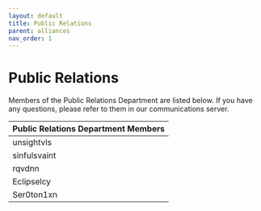 ```yaml
---
layout: default
title: Public Relations
parent: alliances
nav_order: 1
---
```


# Public Relations
Members of the Public Relations Department are listed below. If you have any questions, please refer to them in our communications server. 

| Public Relations Department Members      | 
|:-------------|
| unsightvls           | 
| sinfulsvaint | 
| rqvdnn           |
| Eclipselcy           |
| Ser0ton1xn | 
